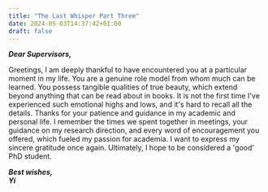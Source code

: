 ```yaml
---
title: "The Last Whisper Part Three"
date: 2024-05-03T14:37:42+01:00
draft: false
---
```


***Dear Supervisors,***  

Greetings, I am deeply thankful to have encountered you at a particular moment in my life. You are a genuine role model from whom much can be learned. You possess tangible qualities of true beauty, which extend beyond anything that can be read about in books. It is not the first time I've experienced such emotional highs and lows, and it's hard to recall all the details. Thanks for your patience and guidance in my academic and personal life. I remember the times we spent together in meetings, your guidance on my research direction, and every word of encouragement you offered, which fueled my passion for academia. I want to express my sincere gratitude once again. Ultimately, I hope to be considered a 'good' PhD student.

***Best wishes,***   
***Yi***  